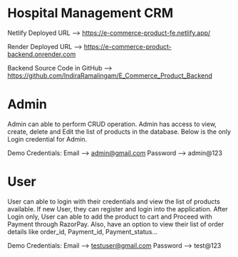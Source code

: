 # Hospital Management CRM

Netlify Deployed URL --> https://e-commerce-product-fe.netlify.app/

Render Deployed URL --> https://e-commerce-product-backend.onrender.com

Backend Source Code in GitHub --> https://github.com/IndiraRamalingam/E_Commerce_Product_Backend



# Admin


Admin can able to perform CRUD operation. Admin has access to view, create, delete and Edit the list of products in the database. Below is the only Login credential for Admin.

Demo Credentials:
Email --> admin@gmail.com
Password --> admin@123


# User


User can able to login with their credentials and view the list of products available. If new User, they can register and login into the application. After Login only, User can able to add the product to cart and Proceed with Payment through RazorPay. Also, have an option to view their list of order details like order_id, Payment_id, Payment_status... 

Demo Credentials:
Email --> testuser@gmail.com
Password --> test@123


